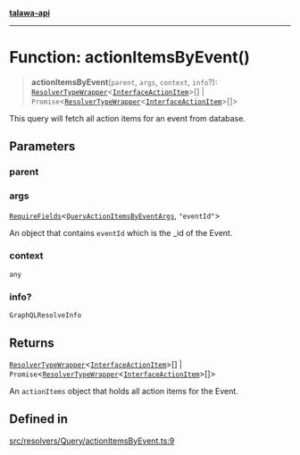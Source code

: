 [**talawa-api**](../../../../README.md)

***

# Function: actionItemsByEvent()

> **actionItemsByEvent**(`parent`, `args`, `context`, `info`?): [`ResolverTypeWrapper`](../../../../types/generatedGraphQLTypes/type-aliases/ResolverTypeWrapper.md)\<[`InterfaceActionItem`](../../../../models/ActionItem/interfaces/InterfaceActionItem.md)\>[] \| `Promise`\<[`ResolverTypeWrapper`](../../../../types/generatedGraphQLTypes/type-aliases/ResolverTypeWrapper.md)\<[`InterfaceActionItem`](../../../../models/ActionItem/interfaces/InterfaceActionItem.md)\>[]\>

This query will fetch all action items for an event from database.

## Parameters

### parent

### args

[`RequireFields`](../../../../types/generatedGraphQLTypes/type-aliases/RequireFields.md)\<[`QueryActionItemsByEventArgs`](../../../../types/generatedGraphQLTypes/type-aliases/QueryActionItemsByEventArgs.md), `"eventId"`\>

An object that contains `eventId` which is the _id of the Event.

### context

`any`

### info?

`GraphQLResolveInfo`

## Returns

[`ResolverTypeWrapper`](../../../../types/generatedGraphQLTypes/type-aliases/ResolverTypeWrapper.md)\<[`InterfaceActionItem`](../../../../models/ActionItem/interfaces/InterfaceActionItem.md)\>[] \| `Promise`\<[`ResolverTypeWrapper`](../../../../types/generatedGraphQLTypes/type-aliases/ResolverTypeWrapper.md)\<[`InterfaceActionItem`](../../../../models/ActionItem/interfaces/InterfaceActionItem.md)\>[]\>

An `actionItems` object that holds all action items for the Event.

## Defined in

[src/resolvers/Query/actionItemsByEvent.ts:9](https://github.com/Suyash878/talawa-api/blob/095e6964ce2a06c1c30d1acf81b6162203f1db91/src/resolvers/Query/actionItemsByEvent.ts#L9)
